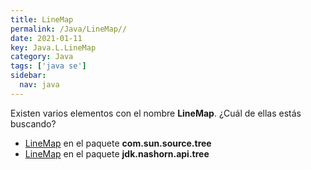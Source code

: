 ```yaml
---
title: LineMap
permalink: /Java/LineMap//
date: 2021-01-11
key: Java.L.LineMap
category: Java
tags: ['java se']
sidebar: 
  nav: java
---
```


Existen varios elementos con el nombre **LineMap**. ¿Cuál de ellas estás buscando?
<ul>
<li><a href="/Java/LineMap-com-sun-source-tree/">LineMap</a> en el paquete <strong>com.sun.source.tree</strong></li>
<li><a href="/Java/LineMap-jdk-nashorn-api-tree/">LineMap</a> en el paquete <strong>jdk.nashorn.api.tree</strong></li>
<ul>
